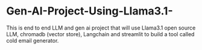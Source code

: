 # Gen-AI-Project-Using-Llama3.1-
This is end to end LLM and gen ai project that will use Llama3.1 open source LLM, chromadb (vector store), Langchain and streamlit to build a tool called cold email generator.
